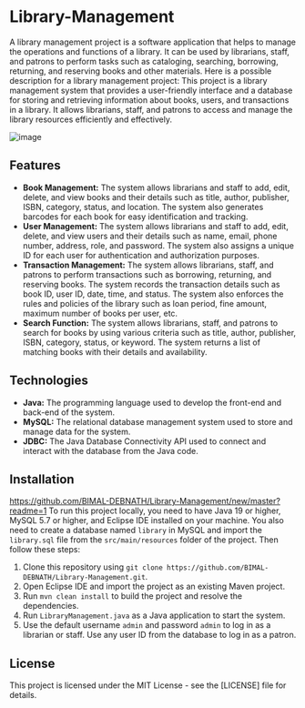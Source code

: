 # Library-Management
A library management project is a software application that helps to manage the operations and functions of a library. It can be used by librarians, staff, and patrons to perform tasks such as cataloging, searching, borrowing, returning, and reserving books and other materials. Here is a possible description for a library management project:
This project is a library management system that provides a user-friendly interface and a database for storing and retrieving information about books, users, and transactions in a library. It allows librarians, staff, and patrons to access and manage the library resources efficiently and effectively.

![image](https://github.com/BIMAL-DEBNATH/Library-Management/assets/131388946/7168c22e-3de5-494b-8a8e-2a478b487728)

## Features

- **Book Management:** The system allows librarians and staff to add, edit, delete, and view books and their details such as title, author, publisher, ISBN, category, status, and location. The system also generates barcodes for each book for easy identification and tracking.
- **User Management:** The system allows librarians and staff to add, edit, delete, and view users and their details such as name, email, phone number, address, role, and password. The system also assigns a unique ID for each user for authentication and authorization purposes.
- **Transaction Management:** The system allows librarians, staff, and patrons to perform transactions such as borrowing, returning, and reserving books. The system records the transaction details such as book ID, user ID, date, time, and status. The system also enforces the rules and policies of the library such as loan period, fine amount, maximum number of books per user, etc.
- **Search Function:** The system allows librarians, staff, and patrons to search for books by using various criteria such as title, author, publisher, ISBN, category, status, or keyword. The system returns a list of matching books with their details and availability.

## Technologies

- **Java:** The programming language used to develop the front-end and back-end of the system.
- **MySQL:** The relational database management system used to store and manage data for the system.
- **JDBC:** The Java Database Connectivity API used to connect and interact with the database from the Java code.

## Installation
https://github.com/BIMAL-DEBNATH/Library-Management/new/master?readme=1
To run this project locally, you need to have Java 19 or higher, MySQL 5.7 or higher, and Eclipse IDE installed on your machine. You also need to create a database named `library` in MySQL and import the `library.sql` file from the `src/main/resources` folder of the project. Then follow these steps:

1. Clone this repository using `git clone https://github.com/BIMAL-DEBNATH/Library-Management.git`.
2. Open Eclipse IDE and import the project as an existing Maven project.
3. Run `mvn clean install` to build the project and resolve the dependencies.
4. Run `LibraryManagement.java` as a Java application to start the system.
5. Use the default username `admin` and password `admin` to log in as a librarian or staff. Use any user ID from the database to log in as a patron.

## License

This project is licensed under the MIT License - see the [LICENSE] file for details.


